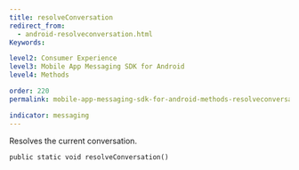```yaml
---
title: resolveConversation
redirect_from:
  - android-resolveconversation.html
Keywords:

level2: Consumer Experience
level3: Mobile App Messaging SDK for Android
level4: Methods

order: 220
permalink: mobile-app-messaging-sdk-for-android-methods-resolveconversation.html

indicator: messaging
---
```


Resolves the current conversation. 

`public static void resolveConversation()`
